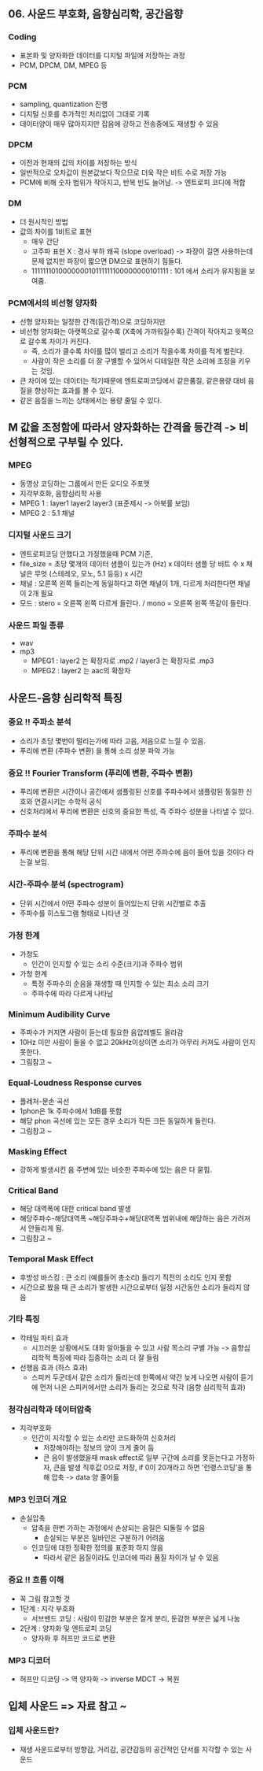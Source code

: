 ## 06. 사운드 부호화, 음향심리학, 공간음향 
### Coding 
- 표본화 및 양자화한 데이터를 디지털 파일에 저장하는 과정 
- PCM, DPCM, DM, MPEG 등

### PCM 
- sampling, quantization 진행
- 디지털 신호를 추가적인 처리없이 그대로 기록
- 데이터양이 매우 많아지지만 잡음에 강하고 전송중에도 재생할 수 있음 

### DPCM 
- 이전과 현재의 값의 차이를 저장하는 방식
- 일반적으로 오차값이 원본값보다 작으므로 더욱 작은 비트 수로 저장 가능
- PCM에 비해 숫자 범위가 작아지고, 반복 빈도 늘어남. -> 엔트로피 코디에 적합

### DM 
- 더 원시적인 방법
- 값의 차이를 1비트로 표현
   - 매우 간단
   - 고주파 표현 X : 경사 부하 왜곡 (slope overload) -> 파장이 길면 사용하는데 문제 없지만 파장이 짧으면 DM으로 표현하기 힘들다. 
   - 111111101000000010111111100000000101111 : 101 에서 소리가 유지됨을 보여줌.

### PCM에서의 비선형 양자화 
- 선형 양자화는 일정한 간격(등간격)으로 코딩하지만 
- 비선형 양자화는 아랫쪽으로 갈수록 (X축에 가까워질수록) 간격이 작아지고 윗쪽으로 갈수록 차이가 커진다.
  - 즉, 소리가 클수록 차이를 많이 벌리고 소리가 작을수록 차이를 적게 벌린다. 
  - 사람이 작은 소리를 더 잘 구별할 수 있어서 디테일한 작은 소리에 조정을 키우는 것임. 
- 큰 차이에 있는 데이터는 적기때문에 엔트로피코딩에서 같은품질, 같은용량 대비 음질을 향상하는 효과를 볼 수 있다. 
- 같은 음질을 느끼는 상태에서는 용량 줄일 수 있다. 

## M 값을 조정함에 따라서 양자화하는 간격을 등간격 -> 비선형적으로 구부릴 수 있다. 

### MPEG 
- 동영상 코딩하는 그룹에서 만든 오디오 주포맷
- 지각부호화, 음향심리학 사용
- MPEG 1 : layer1 layer2 layer3 (표준제시 -> 아북률 보임)
- MPEG 2 : 5.1 채널 

### 디지털 사운드 크기 
- 엔트로피코딩 안했다고 가정했을때 PCM 기준, 
- file_size = 초당 몇개의 데이터 샘플이 있는가 (Hz) x 데이터 샘플 당 비트 수 x 채널은 무엇 (스테레오, 모노, 5.1 등등) x 시간 
- 채널 : 오른쪽 왼쪽 들리는게 동일하다고 하면 채널이 1개, 다르게 처리한다면 채널이 2개 필요 
- 모드 : stero = 오른쪽 왼쪽 다르게 들린다. / mono  = 오른쪽 왼쪽 똑같이 들린다. 

### 사운드 파일 종류 
- wav 
- mp3 
  - MPEG1 : layer2 는 확장자로 .mp2 / layer3 는 확장자로 .mp3 
  - MPEG2 : layer2 는 aac의 확장자

## 사운드-음향 심리학적 특징 
### 중요 !! 주파소 분석
- 소리가 초당 몇번이 떨리는가에 따라 고음, 저음으로 느낄 수 있음. 
- 푸리에 변환 (주파수 변환) 을 통해 소리 성분 파악 가능 

### 중요 !! Fourier Transform (푸리에 변환, 주파수 변환)
- 푸리에 변환은 시간이나 공간에서 샘플링된 신호를 주파수에서 샘플링된 동일한 신호와 연결시키는 수학적 공식
- 신호처리에서 푸리에 변환은 신호의 중요한 특성, 즉 주파수 성분을 나타낼 수 있다. 

### 주파수 분석 
- 푸리에 변환을 통해 해당 단위 시간 내에서 어떤 주파수에 음이 들어 있을 것이다 라는걸 보임.

### 시간-주파수 분석 (spectrogram)
- 단위 시간에서 어떤 주파수 성분이 들어있는지 단위 시간별로 추출
- 주파수를 히스토그램 형태로 나타낸 것 

### 가청 한계
- 가청도 
  - 인간이 인지할 수 있는 소리 수준(크기)과 주파수 범위 
- 가청 한계
  - 특정 주파수의 순음을 재생할 때 인지할 수 있는 최소 소리 크기
  - 주파수에 따라 다르게 나타남 

### Minimum Audibility Curve
- 주파수가 커지면 사람이 듣는데 필요한 음압레벨도 올라감 
- 10Hz 미만 사람이 들을 수 없고 20kHz이상이면 소리가 아무리 커져도 사람이 인지 못한다. 
- 그림참고 ~

### Equal-Loudness Response curves
- 플레처-문손 곡선 
- 1phon은 1k 주파수에서 1dB를 뜻함 
- 해당 phon 곡선에 있는 모든 경우 소리가 작든 크든 동일하게 들린다.
- 그림참고 ~

### Masking Effect
- 강하게 발생시킨 음 주변에 있는 비슷한 주파수에 있는 음은 다 묻힘.

### Critical Band 
- 해당 대역폭에 대한 critical band 발생 
- 해당주파수-해당대역폭 ~해당주파수+해당대역폭 범위내에 해당하는 음은 가려져서 안들리게 됨.
- 그림참고 ~ 

### Temporal Mask Effect
- 후방성 바스킹 : 큰 소리 (예를들어 총소리) 들리기 직전의 소리도 인지 못함 
- 시간으로 봤을 때 큰 소리가 발생한 시간으로부터 일정 시간동안 소리가 들리지 않음 

### 기타 특징 
- 칵테일 파티 효과
  - 시끄러운 상황에서도 대화 알아들을 수 있고 사람 목소리 구별 가능 -> 음향심리학적 특징에 따라 집중하는 소리 더 잘 들림
- 선행음 효과 (하스 효과)
  - 스피커 두군데서 같은 소리가 들리는데 한쪽에서 약간 늦게 나오면 사람이 듣기에 먼저 나온 스피커에서만 소리가 들리는 것으로 착각 (음향 심리학적 효과)

### 청각심리학과 데이터압축
- 지각부호화 
  - 인간이 지각할 수 있는 소리만 코드화하여 신호처리 
    - 저장해야하는 정보의 양이 크게 줄어 듬
    - 큰 음이 발생했을때 mask effect로 일부 구간에 소리를 못듣는다고 가정하자, 큰음 발생 직후값 0으로 저장, if 0이 20개라고 하면 '런랭스코딩'을 통해 압축 -> data 양 줄어듦 

### MP3 인코더 개요 
- 손실압축
  - 압축을 한번 가하는 과정에서 손상되는 음질은 되돌릴 수 없음
    - 손실되는 부분은 일바인은 구분하기 어려움 
  - 인코딩에 대한 정확한 정의를 표준화 하지 않음
    - 따라서 같은 음질이라도 인코더에 따라 품질 차이가 날 수 있음
   
### 중요 !! 흐름 이해
- 꼭 그림 참고할 것
- 1단계 : 지각 부호화 
  - 서브밴드 코딩 : 사람이 민감한 부분은 잘게 분리, 둔감한 부분은 넓게 나눔
- 2단계 : 양자화 및 엔트로피 코딩
  - 양자화 후 허프만 코드로 변환 

### MP3 디코더
- 허프만 디코딩 -> 역 양자화 -> inverse MDCT -> 복원

## 입체 사운드 => 자료 참고 ~ 
### 입체 사운드란?
- 재생 사운드로부터 방향감, 거리감, 공간감등의 공간적인 단서를 지각할 수 있는 사운드 

